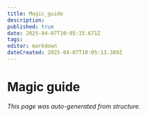 ```yaml
---
title: Magic_guide
description: 
published: true
date: 2025-04-07T10:05:15.671Z
tags: 
editor: markdown
dateCreated: 2025-04-07T10:05:13.389Z
---
```


# Magic guide

*This page was auto-generated from structure.*